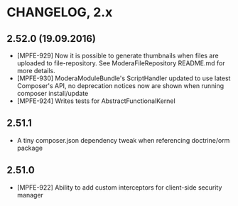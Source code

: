 # CHANGELOG, 2.x

## 2.52.0 (19.09.2016)

 * [MPFE-929] Now it is possible to generate thumbnails when files are uploaded to file-repository. See ModeraFileRepository
 README.md for more details.
 * [MPFE-930] ModeraModuleBundle's ScriptHandler updated to use latest Composer's API, no deprecation notices now are
 shown when running composer install/update
 * [MPFE-924] 	Writes tests for AbstractFunctionalKernel
 
## 2.51.1

* A tiny composer.json dependency tweak when referencing doctrine/orm package

## 2.51.0

* [MPFE-922] Ability to add custom interceptors for client-side security manager